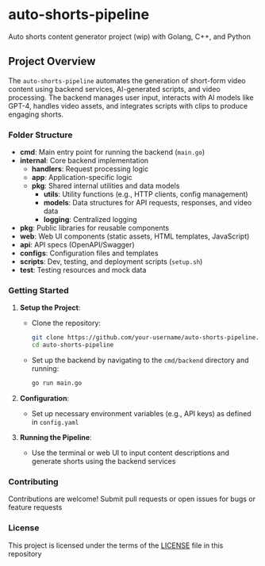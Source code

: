 # auto-shorts-pipeline
Auto shorts content generator project (wip) with Golang, C++, and Python

## Project Overview
The `auto-shorts-pipeline` automates the generation of short-form video content using backend services, AI-generated scripts, and video processing. The backend manages user input, interacts with AI models like GPT-4, handles video assets, and integrates scripts with clips to produce engaging shorts.

### Folder Structure

- **cmd**: Main entry point for running the backend (`main.go`)
- **internal**: Core backend implementation
    - **handlers**: Request processing logic
    - **app**: Application-specific logic
    - **pkg**: Shared internal utilities and data models
        - **utils**: Utility functions (e.g., HTTP clients, config management)
        - **models**: Data structures for API requests, responses, and video data
        - **logging**: Centralized logging
- **pkg**: Public libraries for reusable components
- **web**: Web UI components (static assets, HTML templates, JavaScript)
- **api**: API specs (OpenAPI/Swagger)
- **configs**: Configuration files and templates
- **scripts**: Dev, testing, and deployment scripts (`setup.sh`)
- **test**: Testing resources and mock data

### Getting Started

1. **Setup the Project**:
    - Clone the repository:
        ```bash
        git clone https://github.com/your-username/auto-shorts-pipeline.git
        cd auto-shorts-pipeline
        ```
    - Set up the backend by navigating to the `cmd/backend` directory and running:
        ```bash
        go run main.go
        ```

2. **Configuration**:
    - Set up necessary environment variables (e.g., API keys) as defined in `config.yaml`

3. **Running the Pipeline**:
    - Use the terminal or web UI to input content descriptions and generate shorts using the backend services

### Contributing
Contributions are welcome! Submit pull requests or open issues for bugs or feature requests

### License
This project is licensed under the terms of the [LICENSE](LICENSE) file in this repository
